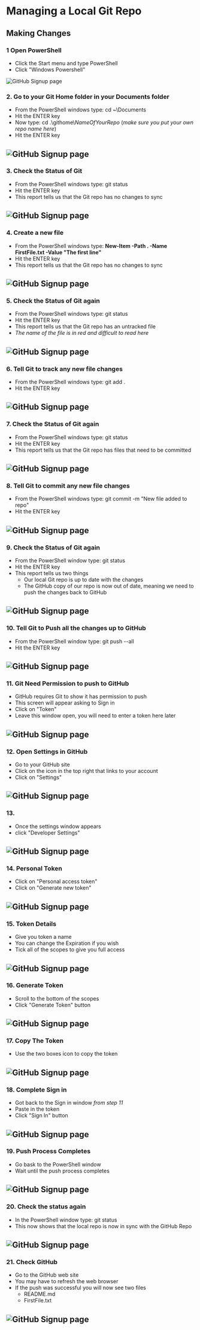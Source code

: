 # Managing a Local Git Repo

## Making Changes

### 1 Open PowerShell
- Click the Start menu and type PowerShell
- Click "Windows Powershell"

![GitHub Signup page](Pics/clone01.jpg)

### 2. Go to your Git Home folder in your Documents folder
- From the PowerShell windows type: cd ~\Documents
- Hit the ENTER key
- Now type: cd .\githome\\*NameOfYourRepo* (*make sure you put your own repo name here*)
- Hit the ENTER key

![GitHub Signup page](Pics/mng02.jpg)
---

### 3. Check the Status of Git
- From the PowerShell windows type: git status
- Hit the ENTER key
- This report tells us that the Git repo has no changes to sync

![GitHub Signup page](Pics/mng03.jpg)
---

### 4. Create a new file
- From the PowerShell windows type: **New-Item -Path . -Name FirstFile.txt -Value "The first line"**
- Hit the ENTER key
- This report tells us that the Git repo has no changes to sync

![GitHub Signup page](Pics/mng04.jpg)
---

### 5. Check the Status of Git again
- From the PowerShell windows type: git status
- Hit the ENTER key
- This report tells us that the Git repo has an untracked file
- *The name of the file is in red and difficult to read here*

![GitHub Signup page](Pics/mng05.jpg)
---

### 6. Tell Git to track any new file changes
- From the PowerShell windows type: git add .
- Hit the ENTER key

![GitHub Signup page](Pics/mng06.jpg)
---

### 7. Check the Status of Git again
- From the PowerShell windows type: git status
- Hit the ENTER key
- This report tells us that the Git repo has files that need to be committed

![GitHub Signup page](Pics/mng07.jpg)
---

### 8. Tell Git to commit any new file changes
- From the PowerShell windows type: git commit -m "New file added to repo"
- Hit the ENTER key

![GitHub Signup page](Pics/mng08.jpg)
---

### 9. Check the Status of Git again
- From the PowerShell window type: git status
- Hit the ENTER key
- This report tells us two things
  - Our local Git repo is up to date with the changes
  - The GitHub copy of our repo is now out of date, meaning we need to push the changes back to GitHub

![GitHub Signup page](Pics/mng09.jpg)
---


### 10. Tell Git to Push all the changes up to GitHub
- From the PowerShell window type: git push --all
- Hit the ENTER key

![GitHub Signup page](Pics/mng10.jpg)
---

### 11. Git Need Permission to push to GitHub
- GitHub requires Git to show it has permission to push
- This screen will appear asking to Sign in
- Click on "Token" 
- Leave this window open, you will need to enter a token here later

![GitHub Signup page](Pics/mng11.jpg)
---

### 12. Open Settings in GitHub
- Go to your GitHub site
- Click on the icon in the top right that links to your account
- Click on "Settings"

![GitHub Signup page](Pics/mng12.jpg)
---

### 13. 
- Once the settings window appears
- click "Developer Settings"

![GitHub Signup page](Pics/mng13.jpg)
---

### 14. Personal Token
- Click on "Personal access token"
- Click on "Generate new token"

![GitHub Signup page](Pics/mng14.jpg)
---

### 15. Token Details
- Give you token a name
- You can change the Expiration if you wish
- Tick all of the scopes to give you full access

![GitHub Signup page](Pics/mng15.jpg)
---

### 16. Generate Token
- Scroll to the bottom of the scopes
- Click "Generate Token" button

![GitHub Signup page](Pics/mng16.jpg)
---

### 17. Copy The Token
- Use the two boxes icon to copy the token

![GitHub Signup page](Pics/mng17.jpg)
---

### 18. Complete Sign in
- Got back to the Sign in window *from step 11*
- Paste in the token 
- Click "Sign In" button

![GitHub Signup page](Pics/mng18.jpg)
---

### 19. Push Process Completes
- Go bask to the PowerShell window
- Wait until the push process completes

![GitHub Signup page](Pics/mng19.jpg)
---

### 20. Check the status again
- In the PowerShell window type: git status
- This now shows that the local repo is now in sync with the GitHub Repo

![GitHub Signup page](Pics/mng20.jpg)
---

### 21. Check GitHub
- Go to the GitHub web site 
- You may have to refresh the web browser
- If the push was successful you will now see two files
  - README.md 
  - FirstFile.txt

![GitHub Signup page](Pics/mng21.jpg)
---
